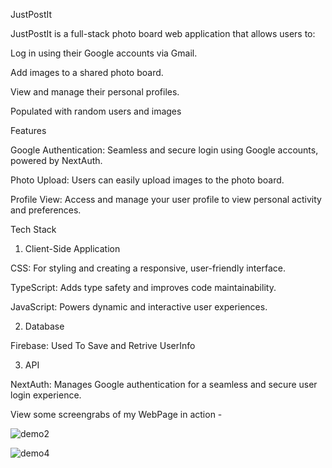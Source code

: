 JustPostIt

JustPostIt is a full-stack photo board web application that allows users to:

Log in using their Google accounts via Gmail.

Add images to a shared photo board.

View and manage their personal profiles.

Populated with random users and images 

Features

Google Authentication: Seamless and secure login using Google accounts, powered by NextAuth.

Photo Upload: Users can easily upload images to the photo board.

Profile View: Access and manage your user profile to view personal activity and preferences.

Tech Stack

1. Client-Side Application

CSS: For styling and creating a responsive, user-friendly interface.

TypeScript: Adds type safety and improves code maintainability.

JavaScript: Powers dynamic and interactive user experiences.

2. Database

Firebase: Used To Save and Retrive UserInfo

3. API

NextAuth: Manages Google authentication for a seamless and secure user login experience.


View some screengrabs of my WebPage in action - 

![demo2](https://github.com/user-attachments/assets/9536c5a0-6812-4dbc-899d-0cd21069439e)

![demo4](https://github.com/user-attachments/assets/73b46a84-d8b2-4f6c-8e44-80b78d8a7950)

